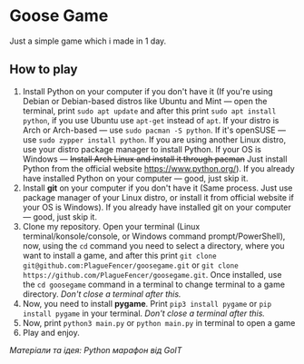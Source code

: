# Goose Game
Just a simple game which i made in 1 day.

## How to play
1. Install Python on your computer if you don't have it (If you're using Debian or Debian-based distros like Ubuntu and Mint — open the terminal, print `sudo apt update` and after this print `sudo apt install python`, if you use Ubuntu use `apt-get` instead of `apt`. If your distro is Arch or Arch-based — use `sudo pacman -S python`. If it's openSUSE — use `sudo zypper install python`. If you are using another Linux distro, use your distro package manager to install Python. If your OS is Windows — ~~Install Arch Linux and install it through pacman~~ Just install Python from the official website https://www.python.org/). If you already have installed Python on your computer — good, just skip it.
2. Install **git** on your computer if you don't have it (Same process. Just use package manager of your Linux distro, or install it from official website if your OS is Windows). If you already have installed git on your computer — good, just skip it.
3. Clone my repository. Open your terminal (Linux terminal/konsole/console, or Windows command prompt/PowerShell), now, using the `cd` command you need to select a directory, where you want to install a game, and after this print `git clone git@github.com:PlagueFencer/goosegame.git` or `git clone https://github.com/PlagueFencer/goosegame.git`. Once installed, use the `cd goosegame` command in a terminal to change terminal to a game directory. *Don't close a terminal after this.*
4. Now, you need to install **pygame**. Print `pip3 install pygame` or `pip install pygame` in your terminal. *Don't close a terminal after this.*
5. Now, print `python3 main.py` or `python main.py` in terminal to open a game
6. Play and enjoy.



*Матеріали та ідея: Python марафон від GoIT*
